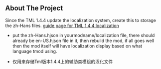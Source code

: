 ## About The Project

Since the TML 1.4.4 update the localization system, create this to storage the zh-Hans files.
[guide page for TML 1.4.4 localization](https://github.com/tModLoader/tModLoader/wiki/Localization) 

* put the zh-Hans.hjson in yourmodname/localization file, there should already be en-US.hjson file in it,
then rebuild the mod, if all goes well then the mod itself will have localization display based on what language tmod using.

* 仅用来存储Tml版本1.4.4上的辅助类模组的汉化文件
